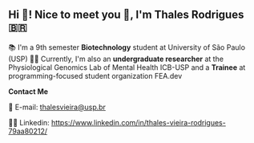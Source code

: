 ## Hi 👋! Nice to meet you 🙂, I'm Thales Rodrigues 🇧🇷

📚 I'm a 9th semester **Biotechnology** student at University of São Paulo (USP) 
👨‍🔬 Currently, I'm also an **undergraduate researcher** at the Physiological Genomics Lab of Mental Health ICB-USP and a **Trainee** at programming-focused student organization FEA.dev




**Contact Me**

📧 E-mail: thalesvieira@usp.br

👨‍💼 Linkedin: https://www.linkedin.com/in/thales-vieira-rodrigues-79aa80212/

